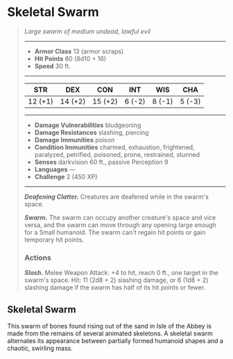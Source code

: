 # Skeletal Swarm
>*Large swarm of medium undead, lawful evil*
>___
>- **Armor Class** 13 (armor scraps)
>- **Hit Points** 60 (8d10 + 16)
>- **Speed** 30 ft.
>___
>|STR|DEX|CON|INT|WIS|CHA|
>|:---:|:---:|:---:|:---:|:---:|:---:|
>|12 (+1)|14 (+2)|15 (+2)|6 (-2)|8 (-1)|5 (-3)|
>___
>- **Damage Vulnerabilities** bludgeoning
>- **Damage Resistances** slashing, piercing
>- **Damage Immunities** poison
>- **Condition Immunities** charmed, exhaustion, frightened, paralyzed, petrified, poisoned, prone, restrained, stunned
>- **Senses** darkvision 60 ft., passive Perception 9
>- **Languages** —
>- **Challenge** 2 (450 XP)
>___
>***Deafening Clatter.*** Creatures are deafened while in the swarm's space.  
>
>***Swarm.*** The swarm can occupy another creature's space and vice versa, and the swarm can move through any opening large enough for a Small humanoid. The swarm can't regain hit points or gain temporary hit points.  
>
>### Actions
>***Slash.*** Melee Weapon Attack: +4 to hit, reach 0 ft., one target in the swarm's space. Hit: 11 (2d8 + 2) slashing damage, or 6 (1d8 + 2) slashing damage if the swarm has half of its hit points or fewer.
## Skeletal Swarm
This swarm of bones found rising out of the sand in Isle of the Abbey is made from the remains of several animated skeletons. A skeletal swarm alternates its appearance between partially formed humanoid shapes and a chaotic, swirling mass.
